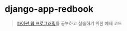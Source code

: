 # django-app-redbook
> [파이썬 웹 프로그래밍](http://www.yes24.com/Product/Goods/63503495)를 공부하고 실습하기 위한 예제 코드
